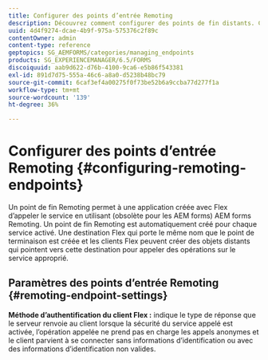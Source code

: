 ```yaml
---
title: Configurer des points d’entrée Remoting
description: Découvrez comment configurer des points de fin distants. Ce document explique comment permettre à l’application créée avec Flex d’appeler le service à l’aide de AEM forms Remoting.
uuid: 4d4f9274-dcae-4b9f-975a-575376c2f89c
contentOwner: admin
content-type: reference
geptopics: SG_AEMFORMS/categories/managing_endpoints
products: SG_EXPERIENCEMANAGER/6.5/FORMS
discoiquuid: aab9d622-d76b-4100-9ca6-e5b86f543381
exl-id: 891d7d75-555a-46c6-a8a0-d5238b48bc79
source-git-commit: 6caf3ef4a00275f0f73be52b6a9ccba77d277f1a
workflow-type: tm+mt
source-wordcount: '139'
ht-degree: 36%

---
```


# Configurer des points d’entrée Remoting {#configuring-remoting-endpoints}

Un point de fin Remoting permet à une application créée avec Flex d’appeler le service en utilisant (obsolète pour les AEM forms) AEM forms Remoting. Un point de fin Remoting est automatiquement créé pour chaque service activé. Une destination Flex qui porte le même nom que le point de terminaison est créée et les clients Flex peuvent créer des objets distants qui pointent vers cette destination pour appeler des opérations sur le service approprié.

## Paramètres des points d’entrée Remoting {#remoting-endpoint-settings}

**Méthode d’authentification du client Flex :** indique le type de réponse que le serveur renvoie au client lorsque la sécurité du service appelé est activée, l’opération appelée ne prend pas en charge les appels anonymes et le client parvient à se connecter sans informations d’identification ou avec des informations d’identification non valides.
